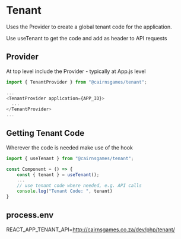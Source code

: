 # Tenant

Uses the Provider to create a global tenant code for the application.

Use useTenant to get the code and add as header to API requests

## Provider

At top level include the Provider - typically at App.js level

```javascript
import { TenantProvider } from "@cairnsgames/tenant";

...
<TenantProvider application={APP_ID}>
  ...
</TenantProvider>
...
```

## Getting Tenant Code

Wherever the code is needed make use of the hook

```javascript
import { useTenant } from "@cairnsgames/tenant";

const Component = () => {
    const { tenant } = useTenant();
    ...
    // use tenant code where needed, e.g. API calls
    console.log("Tenant Code: ", tenant)
}
```

## process.env

REACT_APP_TENANT_API=http://cairnsgames.co.za/dev/php/tenant/